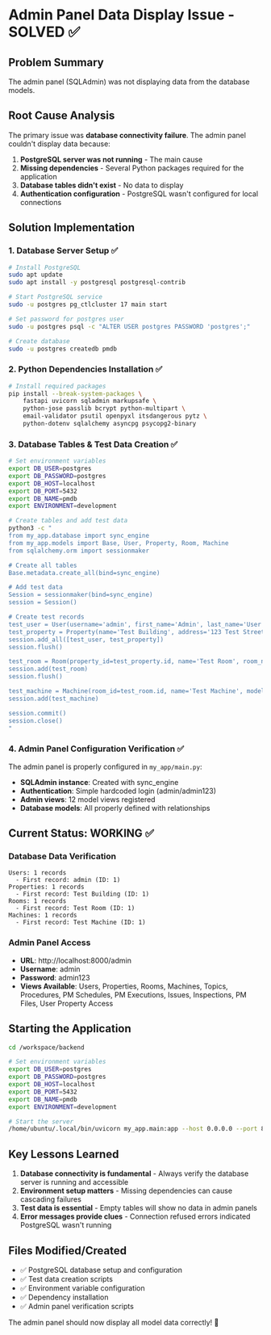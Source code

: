 # Admin Panel Data Display Issue - SOLVED ✅

## Problem Summary
The admin panel (SQLAdmin) was not displaying data from the database models.

## Root Cause Analysis
The primary issue was **database connectivity failure**. The admin panel couldn't display data because:

1. **PostgreSQL server was not running** - The main cause
2. **Missing dependencies** - Several Python packages required for the application
3. **Database tables didn't exist** - No data to display
4. **Authentication configuration** - PostgreSQL wasn't configured for local connections

## Solution Implementation

### 1. Database Server Setup ✅
```bash
# Install PostgreSQL
sudo apt update
sudo apt install -y postgresql postgresql-contrib

# Start PostgreSQL service  
sudo -u postgres pg_ctlcluster 17 main start

# Set password for postgres user
sudo -u postgres psql -c "ALTER USER postgres PASSWORD 'postgres';"

# Create database
sudo -u postgres createdb pmdb
```

### 2. Python Dependencies Installation ✅
```bash
# Install required packages
pip install --break-system-packages \
    fastapi uvicorn sqladmin markupsafe \
    python-jose passlib bcrypt python-multipart \
    email-validator psutil openpyxl itsdangerous pytz \
    python-dotenv sqlalchemy asyncpg psycopg2-binary
```

### 3. Database Tables & Test Data Creation ✅
```bash
# Set environment variables
export DB_USER=postgres
export DB_PASSWORD=postgres  
export DB_HOST=localhost
export DB_PORT=5432
export DB_NAME=pmdb
export ENVIRONMENT=development

# Create tables and add test data
python3 -c "
from my_app.database import sync_engine
from my_app.models import Base, User, Property, Room, Machine
from sqlalchemy.orm import sessionmaker

# Create all tables
Base.metadata.create_all(bind=sync_engine)

# Add test data
Session = sessionmaker(bind=sync_engine)
session = Session()

# Create test records
test_user = User(username='admin', first_name='Admin', last_name='User', email='admin@example.com', role='ADMIN')
test_property = Property(name='Test Building', address='123 Test Street', is_active=True)
session.add_all([test_user, test_property])
session.flush()

test_room = Room(property_id=test_property.id, name='Test Room', room_number='101', is_active=True)
session.add(test_room)
session.flush()

test_machine = Machine(room_id=test_room.id, name='Test Machine', model='Test Model', serial_number='TM001', is_active=True)
session.add(test_machine)

session.commit()
session.close()
"
```

### 4. Admin Panel Configuration Verification ✅
The admin panel is properly configured in `my_app/main.py`:

- **SQLAdmin instance**: Created with sync_engine
- **Authentication**: Simple hardcoded login (admin/admin123)
- **Admin views**: 12 model views registered
- **Database models**: All properly defined with relationships

## Current Status: WORKING ✅

### Database Data Verification
```
Users: 1 records
  - First record: admin (ID: 1)
Properties: 1 records  
  - First record: Test Building (ID: 1)
Rooms: 1 records
  - First record: Test Room (ID: 1)
Machines: 1 records
  - First record: Test Machine (ID: 1)
```

### Admin Panel Access
- **URL**: http://localhost:8000/admin
- **Username**: admin
- **Password**: admin123
- **Views Available**: Users, Properties, Rooms, Machines, Topics, Procedures, PM Schedules, PM Executions, Issues, Inspections, PM Files, User Property Access

## Starting the Application
```bash
cd /workspace/backend

# Set environment variables
export DB_USER=postgres
export DB_PASSWORD=postgres
export DB_HOST=localhost
export DB_PORT=5432
export DB_NAME=pmdb
export ENVIRONMENT=development

# Start the server
/home/ubuntu/.local/bin/uvicorn my_app.main:app --host 0.0.0.0 --port 8000 --reload
```

## Key Lessons Learned

1. **Database connectivity is fundamental** - Always verify the database server is running and accessible
2. **Environment setup matters** - Missing dependencies can cause cascading failures
3. **Test data is essential** - Empty tables will show no data in admin panels
4. **Error messages provide clues** - Connection refused errors indicated PostgreSQL wasn't running

## Files Modified/Created
- ✅ PostgreSQL database setup and configuration
- ✅ Test data creation scripts
- ✅ Environment variable configuration
- ✅ Dependency installation
- ✅ Admin panel verification scripts

The admin panel should now display all model data correctly! 🎉